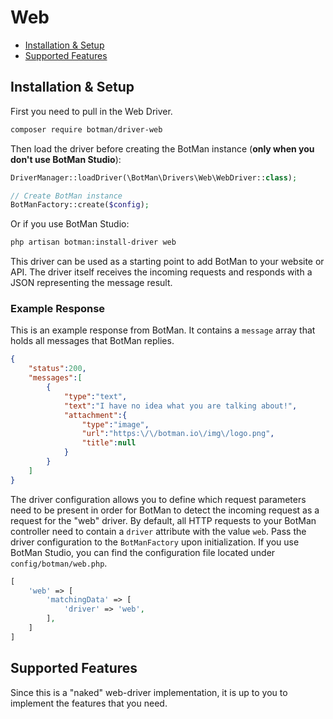 # Web

- [Installation & Setup](#installation-setup)
- [Supported Features](#supported-features)

<a id="installation-setup"></a>
## Installation & Setup

First you need to pull in the Web Driver.

```sh
composer require botman/driver-web
```

Then load the driver before creating the BotMan instance (**only when you don't use BotMan Studio**):

```php
DriverManager::loadDriver(\BotMan\Drivers\Web\WebDriver::class);

// Create BotMan instance
BotManFactory::create($config);
```

Or if you use BotMan Studio:

```sh
php artisan botman:install-driver web
```

This driver can be used as a starting point to add BotMan to your website or API. The driver itself receives the incoming requests and responds with a JSON representing the message result.

### Example Response
This is an example response from BotMan. It contains a `message` array that holds all messages that BotMan replies.

```json
{
    "status":200,
    "messages":[
        {
            "type":"text",
            "text":"I have no idea what you are talking about!",
            "attachment":{
                "type":"image",
                "url":"https:\/\/botman.io\/img\/logo.png",
                "title":null
            }
        }
    ]
}
```
The driver configuration allows you to define which request parameters need to be present in order for BotMan to detect the incoming request as a request for the "web" driver. By default, all HTTP requests to your BotMan controller need to contain a `driver` attribute with the value `web`.
Pass the driver configuration to the `BotManFactory` upon initialization. If you use BotMan Studio, you can find the configuration file located under `config/botman/web.php`.

```php
[
    'web' => [
    	'matchingData' => [
            'driver' => 'web',
        ],
    ]
]
```

<a id="supported-features"></a>
## Supported Features
Since this is a "naked" web-driver implementation, it is up to you to implement the features that you need.

